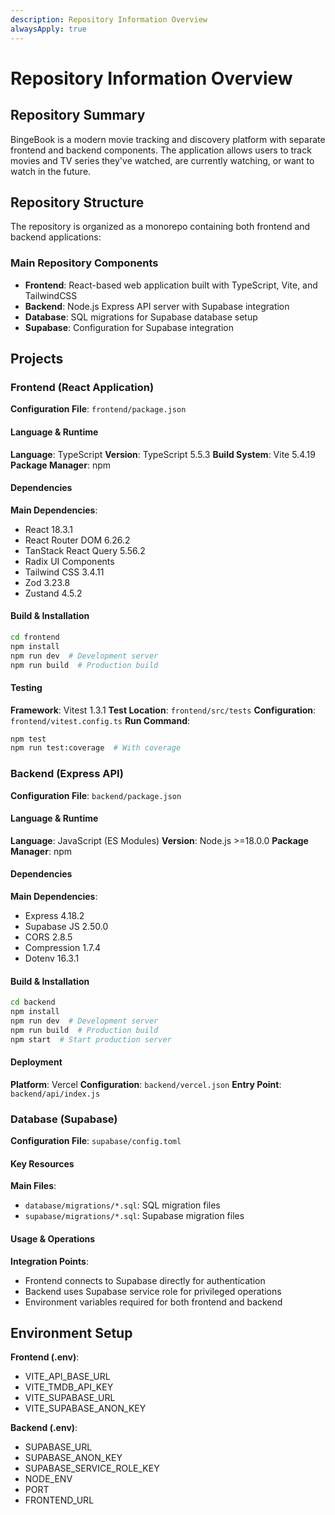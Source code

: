```yaml
---
description: Repository Information Overview
alwaysApply: true
---
```


# Repository Information Overview

## Repository Summary
BingeBook is a modern movie tracking and discovery platform with separate frontend and backend components. The application allows users to track movies and TV series they've watched, are currently watching, or want to watch in the future.

## Repository Structure
The repository is organized as a monorepo containing both frontend and backend applications:

### Main Repository Components
- **Frontend**: React-based web application built with TypeScript, Vite, and TailwindCSS
- **Backend**: Node.js Express API server with Supabase integration
- **Database**: SQL migrations for Supabase database setup
- **Supabase**: Configuration for Supabase integration

## Projects

### Frontend (React Application)
**Configuration File**: `frontend/package.json`

#### Language & Runtime
**Language**: TypeScript
**Version**: TypeScript 5.5.3
**Build System**: Vite 5.4.19
**Package Manager**: npm

#### Dependencies
**Main Dependencies**:
- React 18.3.1
- React Router DOM 6.26.2
- TanStack React Query 5.56.2
- Radix UI Components
- Tailwind CSS 3.4.11
- Zod 3.23.8
- Zustand 4.5.2

#### Build & Installation
```bash
cd frontend
npm install
npm run dev  # Development server
npm run build  # Production build
```

#### Testing
**Framework**: Vitest 1.3.1
**Test Location**: `frontend/src/tests`
**Configuration**: `frontend/vitest.config.ts`
**Run Command**:
```bash
npm test
npm run test:coverage  # With coverage
```

### Backend (Express API)
**Configuration File**: `backend/package.json`

#### Language & Runtime
**Language**: JavaScript (ES Modules)
**Version**: Node.js >=18.0.0
**Package Manager**: npm

#### Dependencies
**Main Dependencies**:
- Express 4.18.2
- Supabase JS 2.50.0
- CORS 2.8.5
- Compression 1.7.4
- Dotenv 16.3.1

#### Build & Installation
```bash
cd backend
npm install
npm run dev  # Development server
npm run build  # Production build
npm start  # Start production server
```

#### Deployment
**Platform**: Vercel
**Configuration**: `backend/vercel.json`
**Entry Point**: `backend/api/index.js`

### Database (Supabase)
**Configuration File**: `supabase/config.toml`

#### Key Resources
**Main Files**:
- `database/migrations/*.sql`: SQL migration files
- `supabase/migrations/*.sql`: Supabase migration files

#### Usage & Operations
**Integration Points**:
- Frontend connects to Supabase directly for authentication
- Backend uses Supabase service role for privileged operations
- Environment variables required for both frontend and backend

## Environment Setup
**Frontend (.env)**:
- VITE_API_BASE_URL
- VITE_TMDB_API_KEY
- VITE_SUPABASE_URL
- VITE_SUPABASE_ANON_KEY

**Backend (.env)**:
- SUPABASE_URL
- SUPABASE_ANON_KEY
- SUPABASE_SERVICE_ROLE_KEY
- NODE_ENV
- PORT
- FRONTEND_URL